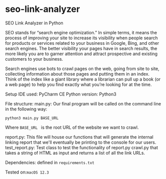 # seo-link-analyzer
SEO Link Analyzer in Python

SEO stands for “search engine optimization.” In simple terms, it means the process of improving your site to increase its visibility when people search for products or services related to your business in Google, Bing, and other search engines. The better visibility your pages have in search results, the more likely you are to garner attention and attract prospective and existing customers to your business.

Search engines use bots to crawl pages on the web, going from site to site, collecting information about those pages and putting them in an index. Think of the index like a giant library where a librarian can pull up a book (or a web page) to help you find exactly what you’re looking for at the time.

Setup
IDE used: PyCharm CE 
Python version: Python3 

File structure:
main.py: Our final program will be called on the command line in the following way:
```
python3 main.py BASE_URL
```
Where ```BASE_URL ``` is the root URL of the website we want to crawl.

report.py: This file will house our functions that will generate the internal linking report 
that we'll eventually be printing to the console for our users. 
test_report.py: Test class to test the functionality of report.py 
crawl.py that takes a string of HTML as input and returns a list of all the link URLs.

Dependencies: defined in ```requirements.txt ```

Tested on:```macOS 12.3 ```
